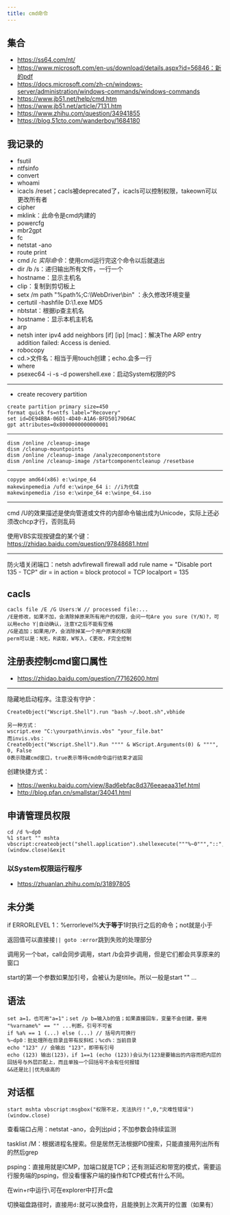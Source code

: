 ```yaml
---
title: cmd命令
---
```


集合
----

* https://ss64.com/nt/
* https://www.microsoft.com/en-us/download/details.aspx?id=56846：新的pdf
* https://docs.microsoft.com/zh-cn/windows-server/administration/windows-commands/windows-commands
* https://www.jb51.net/help/cmd.htm
* https://www.jb51.net/article/7131.htm
* https://www.zhihu.com/question/34941855
* https://blog.51cto.com/wanderboy/1684180

我记录的
--------

* fsutil
* ntfsinfo
* convert
* whoami
* icacls /reset；cacls被deprecated了，icacls可以控制权限，takeown可以更改所有者
* cipher
* mklink：此命令是cmd内建的
* powercfg
* mbr2gpt
* fc
* netstat -ano
* route print
* cmd /c *实际命令*：使用cmd运行完这个命令以后就退出
* dir /b /s：递归输出所有文件，一行一个
* hostname：显示主机名
* clip：复制到剪切板上
* setx /m path "%path%;C:\WebDriver\bin\" ：永久修改环境变量
* certutil -hashfile D:\1.exe MD5
* nbtstat：根据ip查主机名
* hostname：显示本机主机名
* arp
* netsh inter ipv4 add neighbors [if] [ip] [mac]：解决The ARP entry addition failed: Access is denied.
* robocopy
* cd.\>文件名：相当于用touch创建；echo.会多一行
* where
* psexec64 -i -s -d powershell.exe：启动System权限的PS

* * * * *

* create recovery partition

```
create partition primary size=450
format quick fs=ntfs label="Recovery"
set id=DE94BBA-06D1-4D40-A1A6-BFD50179D6AC
gpt attributes=0x8000000000000001
```

* * * * *

```
dism /online /cleanup-image
dism /cleanup-mountpoints
dism /online /cleanup-image /analyzecomponentstore
dism /online /cleanup-image /startcomponentcleanup /resetbase
```

* * * * *

```
copype amd64(x86) e:\winpe_64
makewinpemedia /ufd e:\winpe_64 i: //i为优盘
makewinpemedia /iso e:\winpe_64 e:\winpe_64.iso
```

* * * * *

cmd /U的效果描述是使向管道或文件的内部命令输出成为Unicode，实际上还必须改chcp才行，否则乱码

使用VBS实现按键盘的某个键：https://zhidao.baidu.com/question/97848681.html

* * * * *

防火墙关闭端口：netsh advfirewall firewall add rule name = "Disable port 135 - TCP" dir = in action = block protocol = TCP localport = 135

cacls
-----

```
cacls file /E /G Users:W // processed file:...
/E是修改，如果不加，会清除掉原来所有用户的权限，会问一句Are you sure (Y/N)?，可以用echo Y|自动确认，注意Y之后不能有空格
/G是追加；如果用/P，会消除掉某一个用户原来的权限
perm可以是：N无，R读取，W写入，C更改，F完全控制
```

注册表控制cmd窗口属性
---------------------

* https://zhidao.baidu.com/question/77162600.html

* * * * *

隐藏地启动程序。注意没有守护：

```
CreateObject("Wscript.Shell").run "bash ~/.boot.sh",vbhide

另一种方式：
wscript.exe "C:\yourpath\invis.vbs" "your_file.bat"
而invis.vbs：
CreateObject("Wscript.Shell").Run """" & WScript.Arguments(0) & """", 0, False
0表示隐藏cmd窗口，true表示等待cmd命令运行结束才返回
```

创建快捷方式：

* https://wenku.baidu.com/view/8ad6ebfac8d376eeaeaa31ef.html
* http://blog.pfan.cn/smallstar/34041.html

申请管理员权限
--------------

```
cd /d %~dp0
%1 start "" mshta vbscript:createobject("shell.application").shellexecute("""%~0""","::",,"runas",1)(window.close)&exit
```

### 以System权限运行程序

* https://zhuanlan.zhihu.com/p/31897805

未分类
------

if ERRORLEVEL 1：%errorlevel%**大于等于**1时执行之后的命令；not就是小于

返回值可以直接接`|| goto :error`跳到失败的处理部分

调用另一个bat，call会同步调用，start /b会异步调用，但是它们都会共享原来的窗口

start的第一个参数如果加引号，会被认为是titile。所以一般是start "" ...

语法
----

```
set a=1，也可用"a=1"；set /p b=输入b的值；如果直接回车，变量不会创建，要用 "%varname%" == "" ...判断，引号不可省
if %a% == 1 (...) else (...) // 括号内可换行
%~dp0：批处理所在目录且带有反斜杠；%cd%：当前目录
echo "123" // 会输出 "123"，即带有引号
echo (123) 输出(123)，if 1==1 (echo (123))会认为(123是要输出的内容而把内层的回括号与外层匹配上，而且单独一个回括号不会有任何报错
&&还是比||优先级高的
```

对话框
------

```
start mshta vbscript:msgbox("权限不足，无法执行！",0,"灾难性错误")(window.close)
```

查看端口占用：netstat -ano，会列出pid；不加参数会持续监测

tasklist /M：根据进程名搜索。但是居然无法根据PID搜索，只能直接用列出所有的然后grep

psping：直接用就是ICMP，加端口就是TCP；还有测延迟和带宽的模式，需要运行服务端的psping，但没看懂客户端的操作和TCP模式有什么不同。

在win+r中运行`\`可在explorer中打开c盘

切换磁盘路径时，直接用`d:`就可以换盘符，且能换到上次离开的位置（如果有）
